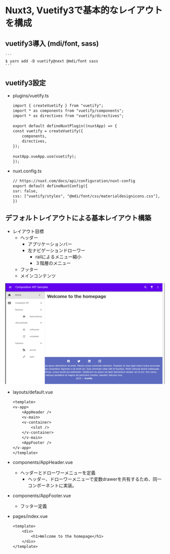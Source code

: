# Nuxt3, Vuetify3で基本的なレイアウトを構成

## vuetify3導入 (mdi/font, sass)

    ```
    $ yarn add -D vuetify@next @mdi/font sass
    ```
    
## vuetify3設定
* plugins/vuetify.ts

    ```
    import { createVuetify } from "vuetify";
    import * as components from "vuetify/components";
    import * as directives from "vuetify/directives";

    export default defineNuxtPlugin((nuxtApp) => {
    const vuetify = createVuetify({
        components,
        directives,
    });

    nuxtApp.vueApp.use(vuetify);
    });
    ```

* nuxt.config.ts
    ```
    // https://nuxt.com/docs/api/configuration/nuxt-config
    export default defineNuxtConfig({
    ssr: false,
    css: ["vuetify/styles", "@mdi/font/css/materialdesignicons.css"],
    })
    ``` 
    
## デフォルトレイアウトによる基本レイアウト構築
* レイアウト目標
    * ヘッダー
        * アプリケーションバー
        * 左ナビゲーションドローワー
            * railによるメニュー縮小
            * ３階層のメニュー
    * フッター
    * メインコンテンツ 

![](./images/nuxt3_vuetify3_menu.png)

    
* layouts/default.vue
    ```
    <template>
    <v-app>
        <AppHeader />
        <v-main>
        <v-container>
            <slot />
        </v-container>
        </v-main>
        <AppFooter />
    </v-app>
    </template>  
    ```
    
* components/AppHeader.vue
    * ヘッダーとドローワーメニューを定義
        * ヘッダー、ドローワーメニューで変数drawerを共有するため、同一コンポーネントに実装。
* components/AppFooter.vue 
    * フッター定義
        
* pages/index.vue
    ```
    <template>
        <div>
            <h1>Welcome to the homepage</h1>
        </div>
    </template>
    ```    